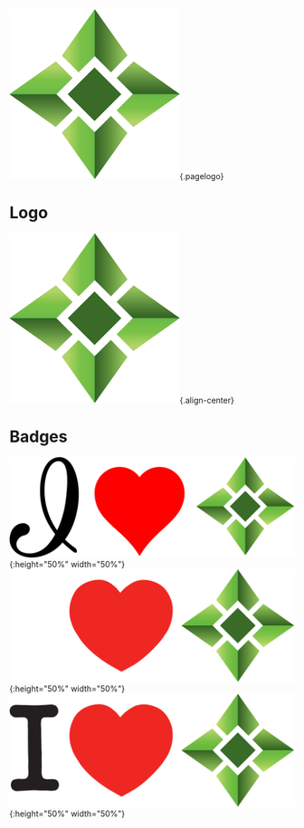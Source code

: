 ![Logo](/uploads/logo.png "Logo"){.pagelogo}
<!-- TITLE: Media -->
<!-- SUBTITLE: Ellaism - A stable network with no premine and no dev fees -->

# Logo
![Logo](/uploads/logo.png "Logo"){.align-center}

# Badges
![I Love Ella Alt](/uploads/badges/i-love-ella-alt.png "I Love Ella Alt"){:height="50%" width="50%"}
![I Love Ella White](/uploads/badges/i-love-ella-white.png "I Love Ella White"){:height="50%" width="50%"}
![I Love Ella](/uploads/badges/i-love-ella.png "I Love Ella"){:height="50%" width="50%"}